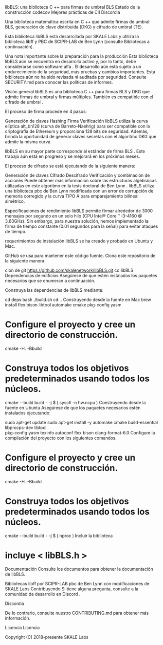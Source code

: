 libBLS: una biblioteca C ++ para firmas de umbral BLS
Estado de la construcción codecov Mejores prácticas de CII Discordia

Una biblioteca matemática escrita en C ++ que admite firmas de umbral BLS, generación de clave distribuida (DKG) y cifrado de umbral (TE).

Esta biblioteca libBLS está desarrollada por SKALE Labs y utiliza la biblioteca libff y PBC de SCIPR-LAB de Ben Lynn (consulte Bibliotecas a continuación).

Una nota importante sobre la preparación para la producción
Esta biblioteca libBLS aún se encuentra en desarrollo activo y, por lo tanto, debe considerarse como software alfa . El desarrollo aún está sujeto a un endurecimiento de la seguridad, más pruebas y cambios importantes. Esta biblioteca aún no ha sido revisada ni auditada por seguridad. Consulte SECURITY.md para conocer las políticas de informes.

Visión general
libBLS es una biblioteca C ++ para firmas BLS y DKG que admite firmas de umbral y firmas múltiples. También es compatible con el cifrado de umbral .

El proceso de firma procede en 4 pasos:

Generación de claves
Hashing
Firma
Verificación
libBLS utiliza la curva elíptica alt_bn128 (curva de Barreto-Naehrig) para ser compatible con la criptografía de Ethereum y proporciona 128 bits de seguridad. Además, brinda la oportunidad de generar claves secretas con el algoritmo DKG que admite la misma curva.

libBLS en su mayor parte corresponde al estándar de firma BLS . Este trabajo aún está en progreso y se mejorará en los próximos meses.

El proceso de cifrado se está ejecutando de la siguiente manera:

Generación de claves
Cifrado
Descifrado
Verificación y combinación de acciones
Puede obtener más información sobre las estructuras algebraicas utilizadas en este algoritmo en la tesis doctoral de Ben Lynn . libBLS utiliza una biblioteca pbc de Ben Lynn modificada con un error de corrupción de memoria corregido y la curva TIPO A para emparejamiento bilineal simétrico.

Especificaciones de rendimiento
libBLS permite firmar alrededor de 3000 mensajes por segundo en un solo hilo (CPU Intel® Core ™ i3-4160 @ 3.60GHz). Sin embargo, para nuestra solución, hemos implementado la firma de tiempo constante (0.01 segundos para la señal) para evitar ataques de tiempo.

requerimientos de instalación
libBLS se ha creado y probado en Ubuntu y Mac.

GitHub se usa para mantener este código fuente. Clona este repositorio de la siguiente manera:

clon de git https://github.com/skalenetwork/libBLS.git
 cd libBLS
Dependencias de edificios
Asegúrese de que estén instalados los paquetes necesarios que se enumeran a continuación.

Construya las dependencias de libBLS mediante:

cd deps
bash ./build.sh
cd ..
Construyendo desde la fuente en Mac
brew install flex bison libtool automake cmake pkg-config yasm
 # Configure el proyecto y cree un directorio de construcción.
cmake -H. -Bbuild

# Construya todos los objetivos predeterminados usando todos los núcleos. 
cmake --build build - -j $ ( sysctl -n hw.ncpu )
Construyendo desde la fuente en Ubuntu
Asegúrese de que los paquetes necesarios estén instalados ejecutando:

sudo apt-get update
sudo apt-get install -y automake cmake build-essential libprocps-dev libtool \
                        pkg-config yasm texinfo autoconf flex bison clang-format-6.0
Configure la compilación del proyecto con los siguientes comandos.

# Configure el proyecto y cree un directorio de construcción.
cmake -H. -Bbuild

# Construya todos los objetivos predeterminados usando todos los núcleos. 
cmake --build build - -j $ ( nproc )
Incluir la biblioteca
# incluye  < libBLS.h >
Documentación
Consulte los documentos para obtener la documentación de libBLS.

Bibliotecas
libff por SCIPR-LAB
pbc de Ben Lynn con modificaciones de SKALE Labs
Contribuyendo
Si tiene alguna pregunta, consulte a la comunidad de desarrollo en Discord .

Discordia

De lo contrario, consulte nuestro CONTRIBUTING.md para obtener más información.

Licencia
Licencia

Copyright (C) 2018-presente SKALE Labs
